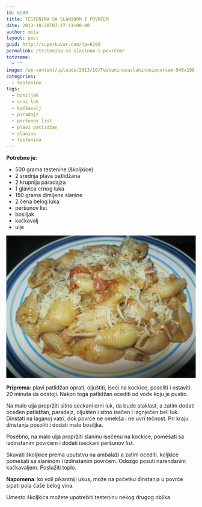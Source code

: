 ```yaml
---
id: 6209
title: TESTENINA SA SLANINOM I POVRĆEM
date: 2013-10-28T07:27:11+00:00
author: mila
layout: post
guid: http://superkuvar.com/?p=6209
permalink: /testenina-sa-slaninom-i-povrćem/
totvreme:
  - ""
image: /wp-content/uploads/2013/10/Testeninasaslaninomipovrcem-940x198.jpg
categories:
  - testenine
tags:
  - bosiljak
  - crni luk
  - kačkavalj
  - paradajz
  - peršunov list
  - plavi patlidžan
  - slanina
  - testenina
---
```

**Potrebno je**:

  * 500 grama testenine (školjkice)
  * 2 srednja plava patlidžana
  * 2 krupnija paradajza
  * 1 glavica crnog luka
  * 150 grama dimljene slanine
  * 2 čena belog luka
  * peršunov list
  * bosiljak
  * kačkavalj
  * ulje

![<img class="alignnone size-medium wp-image-6210" src="/wp-content/uploads/2013/10/Testeninasaslaninomipovrcem-1024x768.jpg" alt="Testeninasaslaninomipovrcem" width="300" height="225" />](/wp-content/uploads/2013/10/Testeninasaslaninomipovrcem.jpg)

**Priprema**: plavi patlidžan oprati, oljuštiti, iseći na kockice, posoliti i ostaviti 20 minuta da odstoji. Nakon toga patlidžan ocediti od vode koju je pustio.

Na malo ulja propržiti sitno seckani crni luk, da bude staklast, a zatim dodati oceđen patlidžan, paradajz, oljušten i sitno isečen i izgnječen beli luk. Dinstati na laganoj vatri, dok povrće ne omekša i ne uvri tečnost. Pri kraju dinstanja posoliti i dodati malo bosiljka.

Posebno, na malo ulja propržiti slaninu isečenu na kockice, pomešati sa izdinstanim povrćem i dodati iseckani peršunov list.

Skuvati školjkice prema uputstvu na ambalaži a zatim ocediti.  koljkice pomešati sa slaninom i izdinstanim povrćem. Odozgo posuti narendanim kačkavaljem. Poslužiti toplo.

**Napomena**:   ko voli pikantniji ukus, može na početku dinstanja u povrće sipati pola čaše belog vina.

Umesto školjkica možete upotrebiti testeninu nekog drugog oblika.